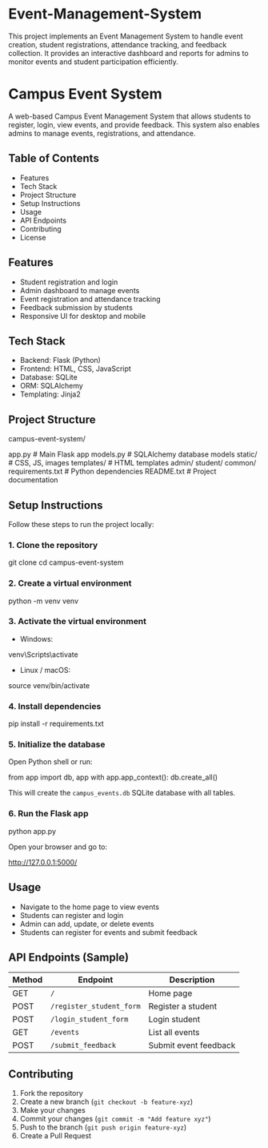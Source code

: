 # Event-Management-System
This project implements an Event Management System to handle event creation, student registrations, attendance tracking, and feedback collection. It provides an interactive dashboard and reports for admins to monitor events and student participation efficiently.
# Campus Event System

A web-based Campus Event Management System that allows students to register, login, view events, and provide feedback. This system also enables admins to manage events, registrations, and attendance.

## Table of Contents

- Features
- Tech Stack
- Project Structure
- Setup Instructions
- Usage
- API Endpoints
- Contributing
- License

## Features

- Student registration and login
- Admin dashboard to manage events
- Event registration and attendance tracking
- Feedback submission by students
- Responsive UI for desktop and mobile

## Tech Stack

- Backend: Flask (Python)
- Frontend: HTML, CSS, JavaScript
- Database: SQLite
- ORM: SQLAlchemy
- Templating: Jinja2

## Project Structure

campus-event-system/

app.py                 # Main Flask app
models.py              # SQLAlchemy database models
static/                # CSS, JS, images
templates/             # HTML templates
  admin/
  student/
  common/
requirements.txt       # Python dependencies
README.txt             # Project documentation

## Setup Instructions

Follow these steps to run the project locally:

### 1. Clone the repository


git clone <your-repo-url>
cd campus-event-system


### 2. Create a virtual environment

python -m venv venv


### 3. Activate the virtual environment

- Windows:

venv\Scripts\activate

- Linux / macOS:

source venv/bin/activate


### 4. Install dependencies


pip install -r requirements.txt


### 5. Initialize the database

Open Python shell or run:


from app import db, app
with app.app_context():
    db.create_all()


This will create the `campus_events.db` SQLite database with all tables.

### 6. Run the Flask app


python app.py


Open your browser and go to:


http://127.0.0.1:5000/


## Usage

- Navigate to the home page to view events
- Students can register and login
- Admin can add, update, or delete events
- Students can register for events and submit feedback

## API Endpoints (Sample)

| Method | Endpoint | Description |
|--------|---------|-------------|
| GET    | `/`     | Home page |
| POST   | `/register_student_form` | Register a student |
| POST   | `/login_student_form`    | Login student |
| GET    | `/events` | List all events |
| POST   | `/submit_feedback` | Submit event feedback |

## Contributing

1. Fork the repository
2. Create a new branch (`git checkout -b feature-xyz`)
3. Make your changes
4. Commit your changes (`git commit -m "Add feature xyz"`)
5. Push to the branch (`git push origin feature-xyz`)
6. Create a Pull Request


